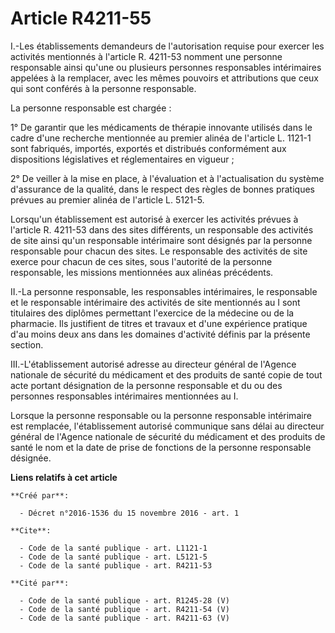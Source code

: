 # Article R4211-55

I.-Les établissements demandeurs de l'autorisation requise pour exercer les activités mentionnés à l'article R. 4211-53
nomment une personne responsable ainsi qu'une ou plusieurs personnes responsables intérimaires appelées à la remplacer, avec
les mêmes pouvoirs et attributions que ceux qui sont conférés à la personne responsable. 

La personne responsable est chargée : 

1° De garantir que les médicaments de thérapie innovante utilisés dans le cadre d'une recherche mentionnée au premier alinéa
de l'article L. 1121-1 sont fabriqués, importés, exportés et distribués conformément aux dispositions législatives et
réglementaires en vigueur ; 

2° De veiller à la mise en place, à l'évaluation et à l'actualisation du système d'assurance de la qualité, dans le respect
des règles de bonnes pratiques prévues au premier alinéa de l'article L. 5121-5. 

Lorsqu'un établissement est autorisé à exercer les activités prévues à l'article R. 4211-53 dans des sites différents, un
responsable des activités de site ainsi qu'un responsable intérimaire sont désignés par la personne responsable pour chacun
des sites. Le responsable des activités de site exerce pour chacun de ces sites, sous l'autorité de la personne responsable,
les missions mentionnées aux alinéas précédents. 

II.-La personne responsable, les responsables intérimaires, le responsable et le responsable intérimaire des activités de
site mentionnés au I sont titulaires des diplômes permettant l'exercice de la médecine ou de la pharmacie. Ils justifient de
titres et travaux et d'une expérience pratique d'au moins deux ans dans les domaines d'activité définis par la présente
section. 

III.-L'établissement autorisé adresse au directeur général de l'Agence nationale de sécurité du médicament et des produits de
santé copie de tout acte portant désignation de la personne responsable et du ou des personnes responsables intérimaires
mentionnées au I. 

Lorsque la personne responsable ou la personne responsable intérimaire est remplacée, l'établissement autorisé communique
sans délai au directeur général de l'Agence nationale de sécurité du médicament et des produits de santé le nom et la date de
prise de fonctions de la personne responsable désignée.

**Liens relatifs à cet article**

	**Créé par**:

	  - Décret n°2016-1536 du 15 novembre 2016 - art. 1

	**Cite**:

	  - Code de la santé publique - art. L1121-1
	  - Code de la santé publique - art. L5121-5
	  - Code de la santé publique - art. R4211-53

	**Cité par**:

	  - Code de la santé publique - art. R1245-28 (V)
	  - Code de la santé publique - art. R4211-54 (V)
	  - Code de la santé publique - art. R4211-63 (V)
